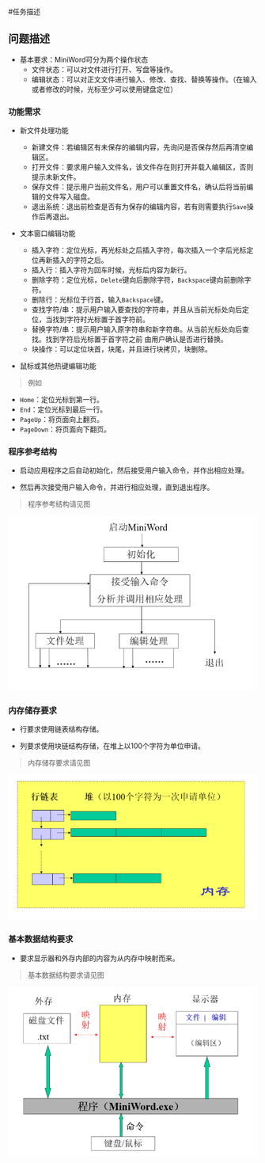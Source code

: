 #任务描述

## 问题描述

* 基本要求：MiniWord可分为两个操作状态
  * 文件状态：可以对文件进行打开、写盘等操作。
  * 编辑状态：可以对正文文件进行输入、修改、查找、替换等操作。（在输入或者修改的时候，光标至少可以使用键盘定位）

### 功能需求

* 新文件处理功能

  * 新建文件：若编辑区有未保存的编辑内容，先询问是否保存然后再清空编辑区。
  * 打开文件：要求用户输入文件名，该文件存在则打开并载入编辑区，否则提示未新文件。
  * 保存文件：提示用户当前文件名，用户可以重置文件名，确认后将当前编辑的文件写入磁盘。
  * 退出系统：退出前检查是否有为保存的编辑内容，若有则需要执行`Save`操作后再退出。

* 文本窗口编辑功能

  * 插入字符：定位光标，再光标处之后插入字符，每次插入一个字后光标定位再新插入的字符之后。
  * 插入行：插入字符为回车时候，光标后内容为新行。
  * 删除字符：定位光标，`Delete`键向后删除字符，`Backspace`键向前删除字符。
  * 删除行：光标位于行首，输入`Backspace`键。
  * 查找字符/串：提示用户输入要查找的字符串，并且从当前光标处向后定位，当找到字符时光标置于首字符前。
  * 替换字符/串：提示用户输入原字符串和新字符串。从当前光标处向后查找。找到字符后光标置于首字符之前 由用户确认是否进行替换。
  * 块操作：可以定位块首，块尾，并且进行块拷贝，块删除。

* 鼠标或其他热键编辑功能

> 例如

  * `Home`：定位光标到第一行。
  * `End`：定位光标到最后一行。
  * `PageUp`：将页面向上翻页。
  * `PageDown`：将页面向下翻页。

### 程序参考结构

* 启动应用程序之后自动初始化，然后接受用户输入命令，并作出相应处理。

* 然后再次接受用户输入命令，并进行相应处理，直到退出程序。

> 程序参考结构请见图

![程序参考结构](程序参考结构.png)

### 内存储存要求

* 行要求使用链表结构存储。

* 列要求使用块链结构存储，在堆上以100个字符为单位申请。

> 内存储存要求请见图

![内存储存要求](内存储存要求.png)

### 基本数据结构要求

* 要求显示器和外存内部的内容为从内存中映射而来。

> 基本数据结构要求请见图

![基本数据结构](基本数据结构要求.png)